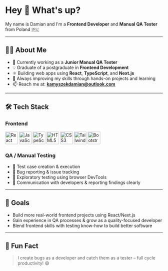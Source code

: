 <h1 align="left">Hey 👋 What's up?</h1>

<p align="left">
  My name is Damian and I'm a <strong>Frontend Developer</strong> and <strong>Manual QA Tester</strong> from Poland 🇵🇱
</p>

---

<h2 align="left">👨‍💻 About Me</h2>

- 🧪 Currently working as a **Junior Manual QA Tester**
- 💡 Graduate of a postgraduate in **Frontend Development**
- ⚛️ Building web apps using **React**, **TypeScript**, and **Next.js**
- 🧠 Always improving my skills through hands-on projects and learning
- 📫 Reach me at: **kamyszekdamian@outlook.com**

---

<h2 align="left">🛠 Tech Stack</h2>

<h3>Frontend</h3>

<div align="left">
  <img src="https://cdn.jsdelivr.net/gh/devicons/devicon/icons/react/react-original.svg" height="40" alt="React logo" />
  <img src="https://cdn.jsdelivr.net/gh/devicons/devicon/icons/javascript/javascript-original.svg" height="40" alt="JavaScript logo" />
  <img src="https://cdn.jsdelivr.net/gh/devicons/devicon/icons/typescript/typescript-original.svg" height="40" alt="TypeScript logo" />
  <img src="https://cdn.jsdelivr.net/gh/devicons/devicon/icons/html5/html5-original.svg" height="40" alt="HTML5 logo" />
  <img src="https://cdn.jsdelivr.net/gh/devicons/devicon/icons/css3/css3-original.svg" height="40" alt="CSS3 logo" />
  <img src="https://cdn.jsdelivr.net/gh/devicons/devicon/icons/tailwindcss/tailwindcss-original-wordmark.svg" height="40" alt="Tailwind logo" />
  <img src="https://cdn.jsdelivr.net/gh/devicons/devicon/icons/bootstrap/bootstrap-original.svg" height="40" alt="Bootstrap logo" />
</div>

<h3>QA / Manual Testing</h3>

- 📝 Test case creation & execution
- 🐞 Bug reporting & issue tracking
- 🧭 Exploratory testing using browser DevTools
- 💬 Communication with developers & reporting findings clearly

---

<h2 align="left">📌 Goals</h2>

- Build more real-world frontend projects using React/Next.js
- Gain experience in QA processes & grow as a quality-focused developer
- Blend frontend skills with testing know-how to build better software

---

<h2 align="left">💬 Fun Fact</h2>

> I create bugs as a developer and catch them as a tester – full cycle productivity! 😄

